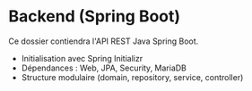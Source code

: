 # Backend (Spring Boot)

Ce dossier contiendra l'API REST Java Spring Boot.
- Initialisation avec Spring Initializr
- Dépendances : Web, JPA, Security, MariaDB
- Structure modulaire (domain, repository, service, controller)
